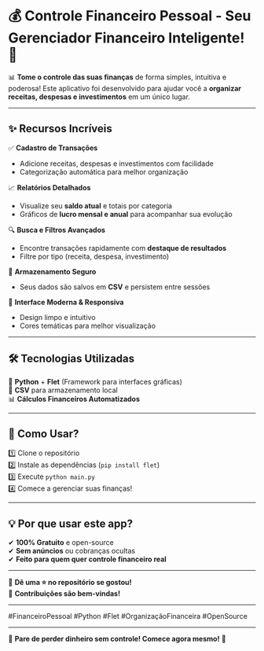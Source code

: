 # 💰 **Controle Financeiro Pessoal** - Seu Gerenciador Financeiro Inteligente! 🚀  

📊 **Tome o controle das suas finanças** de forma simples, intuitiva e poderosa! Este aplicativo foi desenvolvido para ajudar você a **organizar receitas, despesas e investimentos** em um único lugar.  

---

## ✨ **Recursos Incríveis**  

✅ **Cadastro de Transações**  
- Adicione receitas, despesas e investimentos com facilidade  
- Categorização automática para melhor organização  

📈 **Relatórios Detalhados**  
- Visualize seu **saldo atual** e totais por categoria  
- Gráficos de **lucro mensal e anual** para acompanhar sua evolução  

🔍 **Busca e Filtros Avançados**  
- Encontre transações rapidamente com **destaque de resultados**  
- Filtre por tipo (receita, despesa, investimento)  

💾 **Armazenamento Seguro**  
- Seus dados são salvos em **CSV** e persistem entre sessões  

🎨 **Interface Moderna & Responsiva**  
- Design limpo e intuitivo  
- Cores temáticas para melhor visualização  

---

## 🛠️ **Tecnologias Utilizadas**  

🐍 **Python** + **Flet** (Framework para interfaces gráficas)  
📂 **CSV** para armazenamento local  
📊 **Cálculos Financeiros Automatizados**  

---

## 🚀 **Como Usar?**  

1️⃣ Clone o repositório  
2️⃣ Instale as dependências (`pip install flet`)  
3️⃣ Execute `python main.py`  
4️⃣ Comece a gerenciar suas finanças!  

---

## 💡 **Por que usar este app?**  

✔ **100% Gratuito** e open-source  
✔ **Sem anúncios** ou cobranças ocultas  
✔ **Feito para quem quer controle financeiro real**  

---

🌟 **Dê uma ⭐ no repositório se gostou!**  
🔗 **Contribuições são bem-vindas!**  

---

#FinanceiroPessoal #Python #Flet #OrganizaçãoFinanceira #OpenSource  

---  

💸 **Pare de perder dinheiro sem controle! Comece agora mesmo!** 🚀
